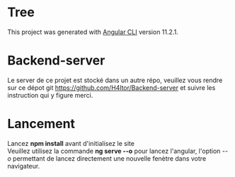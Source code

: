 # Tree

This project was generated with [Angular CLI](https://github.com/angular/angular-cli) version 11.2.1.

# Backend-server

Le server de ce projet est stocké dans un autre répo, veuillez vous rendre sur ce dépot git https://github.com/H4ltor/Backend-server et suivre les instruction qui y figure merci.

# Lancement

Lancez **npm install** avant d'initialisez le site  
Veuillez utilisez la commande **ng serve --o** pour lancez l'angular, l'option *--o* permettant de lancez directement une nouvelle fenètre dans votre navigateur.



